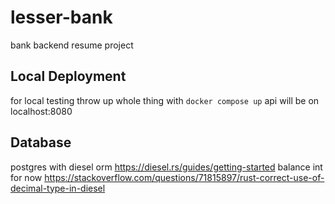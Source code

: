 # lesser-bank

bank backend resume project

## Local Deployment

for local testing throw up whole thing with
`docker compose up`
api will be on localhost:8080

## Database

postgres with diesel orm
<https://diesel.rs/guides/getting-started>
balance int for now <https://stackoverflow.com/questions/71815897/rust-correct-use-of-decimal-type-in-diesel>
